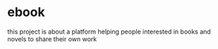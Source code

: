 # ebook
this project is about a platform helping people interested in books and novels to share their own work 
